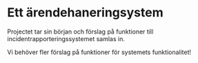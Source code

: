 # Ett ärendehaneringsystem
Projectet tar sin början och förslag på funktioner till incidentrapporteringssystemet samlas in.

Vi behöver fler förslag på funktioner för systemets funktionalitet!
